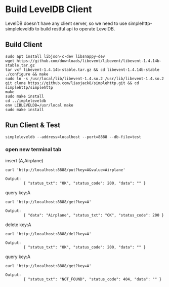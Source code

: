 # Build LevelDB Client
LevelDB doesn't have any client server, so we need to use simplehttp-simpleleveldb to build restful api to operate LevelDB.
## Build Client
```
sudo apt install libjson-c-dev libsnappy-dev
wget https://github.com/downloads/libevent/libevent/libevent-1.4.14b-stable.tar.gz
tar vxf libevent-1.4.14b-stable.tar.gz && cd libevent-1.4.14b-stable
./configure && make
sudo ln -s /usr/local/lib/libevent-1.4.so.2 /usr/lib/libevent-1.4.so.2
git clone https://github.com/liaojack8/simplehttp.git && cd simplehttp/simplehttp
make
sudo make install
cd ../impleleveldb
env LIBLEVELDB=/usr/local make
sudo make install
```
## Run Client & Test
```
simpleleveldb --address=localhost --port=8888 --db-file=test
```
### open new terminal tab

insert (A,Airplane)
```
curl 'http://localhost:8888/put?key=A&value=Airplane'
```
```
Output:
        { "status_txt": "OK", "status_code": 200, "data": "" }
```
query key:A
```
curl 'http://localhost:8888/get?key=A'
```
```
Output:
        { "data": "Airplane", "status_txt": "OK", "status_code": 200 }
```
delete key:A
```
curl 'http://localhost:8888/del?key=A'
```
```
Output:
        { "status_txt": "OK", "status_code": 200, "data": "" }
```
query key:A
```
curl 'http://localhost:8888/get?key=A'
```
```
Output:
        { "status_txt": "NOT_FOUND", "status_code": 404, "data": "" }
```

